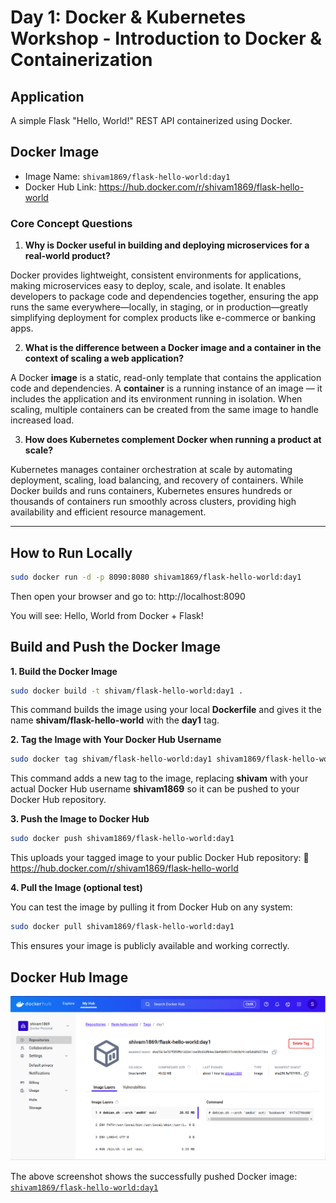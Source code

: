 # Day 1: Docker & Kubernetes Workshop - Introduction to Docker & Containerization

## Application

A simple Flask "Hello, World!" REST API containerized using Docker.

## Docker Image

- Image Name: `shivam1869/flask-hello-world:day1`
- Docker Hub Link: https://hub.docker.com/r/shivam1869/flask-hello-world

### Core Concept Questions

1. **Why is Docker useful in building and deploying microservices for a real-world product?**

Docker provides lightweight, consistent environments for applications, making microservices easy to deploy, scale, and isolate. It enables developers to package code and dependencies together, ensuring the app runs the same everywhere—locally, in staging, or in production—greatly simplifying deployment for complex products like e-commerce or banking apps.

2. **What is the difference between a Docker image and a container in the context of scaling a web application?**

A Docker **image** is a static, read-only template that contains the application code and dependencies. A **container** is a running instance of an image — it includes the application and its environment running in isolation. When scaling, multiple containers can be created from the same image to handle increased load.

3. **How does Kubernetes complement Docker when running a product at scale?**

Kubernetes manages container orchestration at scale by automating deployment, scaling, load balancing, and recovery of containers. While Docker builds and runs containers, Kubernetes ensures hundreds or thousands of containers run smoothly across clusters, providing high availability and efficient resource management.

---

## How to Run Locally

```bash
sudo docker run -d -p 8090:8080 shivam1869/flask-hello-world:day1
```
Then open your browser and go to:
http://localhost:8090

You will see:
    Hello, World from Docker + Flask!

## Build and Push the Docker Image
**1. Build the Docker Image**
```bash
sudo docker build -t shivam/flask-hello-world:day1 .
```
This command builds the image using your local **Dockerfile** and gives it the name **shivam/flask-hello-world** with the **day1** tag.

**2. Tag the Image with Your Docker Hub Username**
```bash
sudo docker tag shivam/flask-hello-world:day1 shivam1869/flask-hello-world:day1
```
This command adds a new tag to the image, replacing **shivam** with your actual Docker Hub username **shivam1869** so it can be pushed to your Docker Hub repository.

**3. Push the Image to Docker Hub**
```bash
sudo docker push shivam1869/flask-hello-world:day1
```
This uploads your tagged image to your public Docker Hub repository:
🔗 https://hub.docker.com/r/shivam1869/flask-hello-world

**4. Pull the Image (optional test)**

You can test the image by pulling it from Docker Hub on any system:
```bash
sudo docker pull shivam1869/flask-hello-world:day1
```
This ensures your image is publicly available and working correctly.

## Docker Hub Image

![Docker Hub Image](./dockerhub_image.png)

The above screenshot shows the successfully pushed Docker image:  
[`shivam1869/flask-hello-world:day1`](https://hub.docker.com/r/shivam1869/flask-hello-world)

